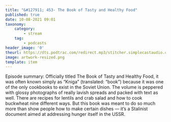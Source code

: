 ```yaml
---
title: "&#127911; 453- The Book of Tasty and Healthy Food"
published: true
date: 10-08-2021 09:01
taxonomy:
    category:
        - stream
    tag:
        - podcasts
header_image: '0'
theurl: https://dts.podtrac.com/redirect.mp3/stitcher.simplecastaudio.com/3bb687b0-04af-4257-90f1-39eef4e631b6/episodes/2f9fc6f8-bfb3-40d3-93eb-7fba092fad9d/audio/128/default.mp3?aid=rss_feed&awCollectionId=3bb687b0-04af-4257-90f1-39eef4e631b6&awEpisodeId=2f9fc6f8-bfb3-40d3-93eb-7fba092fad9d&feed=BqbsxVfO
image: artwork-resized.png
template: item
--- 
```

Episode summary: Officially titled The Book of Tasty and Healthy Food, it was often known simply as “Kniga” (translated: “book”) because it was one of the only cookbooks to exist in the Soviet Union. The volume is peppered with glossy photographs of really lavish spreads and packed with text as well. There are recipes for lentils and crab salad and how to cook buckwheat nine different ways. But this book was meant to do so much more than show people how to make certain dishes — it’s a Stalinist document aimed at addressing hunger itself in the USSR.

